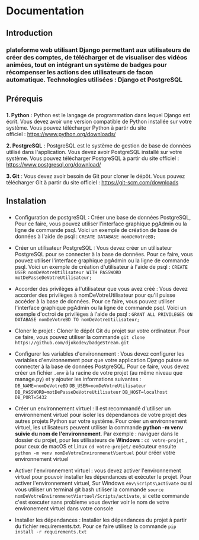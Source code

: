 # Documentation

## Introduction 
### plateforme web utilisant Django permettant aux utilisateurs de créer des comptes, de télécharger et de visualiser des vidéos animées,  tout en intégrant un système de badges pour récompenser les actions des utilisateurs de facon automatique. Technologies utilisées : Django et PostgreSQL ###

## Prérequis
### 
**1. Python**  : Python est le langage de programmation dans lequel Django est écrit. Vous devez avoir une version compatible de Python installée sur votre système. Vous pouvez télécharger Python à partir du site   
    officiel : https://www.python.org/downloads/
    
**2. PostgreSQL** : PostgreSQL est le système de gestion de base de données utilisé dans l'application. Vous devez avoir PostgreSQL installé sur votre système. Vous pouvez télécharger PostgreSQL à partir du site officiel : https://www.postgresql.org/download/  

**3. Git** : Vous devez avoir besoin de Git pour cloner le dépôt. Vous pouvez télécharger Git à partir du site officiel : https://git-scm.com/downloads
###

## Instalation
### 
  - Configuration de postgreSQL : Créer une base de données PostgreSQL, Pour ce faire, vous pouvez utiliser l'interface graphique pgAdmin ou la ligne de commande psql. Voici un exemple de création de base de données à 
    l'aide de psql : `CREATE DATABASE nomDeVotreBD;`
    
  - Créer un utilisateur PostgreSQL : Vous devez créer un utilisateur PostgreSQL pour se connecter à la base de données. Pour ce faire, vous pouvez utiliser l'interface graphique pgAdmin ou la ligne de commande psql.         Voici un exemple de création d'utilisateur à l'aide de psql : `CREATE USER nomDeVotreUtilisateur WITH PASSWORD motDePasseDeVotreUtilisateur;`
    
  - Accorder des privilèges à l'utilisateur que vous avez créé : Vous devez accorder des privilèges à nomDeVotreUtilisateur pour qu'il puisse accéder à la base de données. Pour ce faire, vous pouvez
    utiliser l'interface graphique pgAdmin ou la ligne de commande psql. Voici un exemple d'octroi de privilèges à l'aide de psql : `GRANT ALL PRIVILEGES ON DATABASE nomDeVotreBD TO nomDeVotreUtilisateur;`
    
  - Cloner le projet : Cloner le dépôt Git du projet sur votre ordinateur. Pour ce faire, vous pouvez utiliser la commande `git clone https://github.com/djokodev/badgeStream.git`
    
  - Configurer les variables d'environnement : Vous devez configurer les variables d'environnement pour que votre application Django puisse se connecter à la base de données PostgreSQL. Pour ce faire, vous devez créer un 
    fichier `.env` à la racine de votre projet (au même niveau que manage.py) et y ajouter les informations suivantes : 
    `DB_NAME=nomDeVotreBD`
    `DB_USER=nomDeVotreUtilisateur`
    `DB_PASSWORD=motDePasseDeVotreUtilisateur`
    `DB_HOST=localhost`
    `DB_PORT=5432`
    
  - Créer un environnement virtuel : Il est recommandé d'utiliser un environnement virtuel pour isoler les dépendances de votre projet des autres projets Python sur votre système. Pour créer un environnement virtuel, les 
    utilisateurs peuvent utiliser la commande **python -m venv suivie du nom de l'environnement**. Par exemple : naviguer dans le dossier du projet, pour les utilisateurs de **Windows** : `cd votre-projet` , pour ceux de 
    macOS et Linux `cd votre-projet/` exécuteur ensuite `python -m venv nomDeVotreEnvironmenetViertuel` pour créer votre environnement virtuel

  - Activer l'environnement virtuel : vous devez activer l'environnement virtuel pour pouvoir installer les dépendances et exécuter le projet. Pour activer l'environnement virtuel, Sur Windows `env\Scripts\activate` ou       si vous utiliser un terminal git bash utiliser la commande `source nomDeVotreEnvironmenetViertuel/Scripts/activate`, si cette commande c'est executer sans probleme vous devrier voir le nom de votre environement 
    virtuel dans votre console

  - Installer les dépendances : Installer les dépendances du projet à partir du fichier requirements.txt. Pour ce faire utilisez la commande `pip install -r requirements.txt`
###





